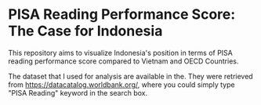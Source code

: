 # PISA Reading Performance Score: The Case for Indonesia
This repository aims to visualize Indonesia's position in terms of PISA reading performance score compared to Vietnam and OECD Countries.

The dataset that I used for analysis are available in the. They were retrieved from https://datacatalog.worldbank.org/, where you could simply type "PISA Reading" keyword in the search box.



